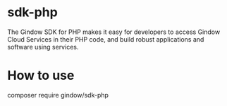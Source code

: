 # sdk-php
The Gindow SDK for PHP makes it easy for developers to access Gindow Cloud Services in their PHP code, and build robust applications and software using services.

# How to use
composer require gindow/sdk-php
